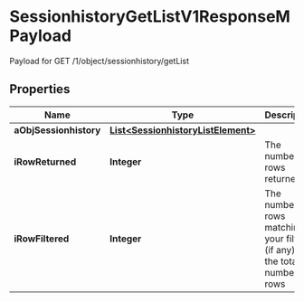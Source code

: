 

# SessionhistoryGetListV1ResponseMPayload

Payload for GET /1/object/sessionhistory/getList

## Properties

| Name | Type | Description | Notes |
|------------ | ------------- | ------------- | -------------|
|**aObjSessionhistory** | [**List&lt;SessionhistoryListElement&gt;**](SessionhistoryListElement.md) |  |  |
|**iRowReturned** | **Integer** | The number of rows returned |  |
|**iRowFiltered** | **Integer** | The number of rows matching your filters (if any) or the total number of rows |  |



